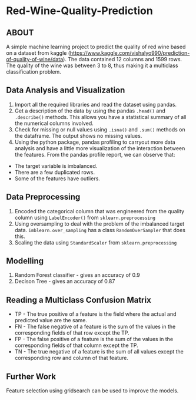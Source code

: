 # Red-Wine-Quality-Prediction

## ABOUT
A simple machine learning project to predict the quality of red wine based on a dataset from kaggle (https://www.kaggle.com/vishalyo990/prediction-of-quality-of-wine/data).
The data contained 12 columns and 1599 rows. The quality of the wine was between 3 to 8, thus making it a multiclass classification problem.

## Data Analysis and Visualization
1. Import all the required libraries and read the dataset using pandas.
2. Get a description of the data by using the pandas `.head()` and `.describe()` methods. This allows you have a statistical summary of all the numerical columns involved.
3. Check for missing or null values using `.isna()` and `.sum()` methods on the dataframe. The output shows no missing values.
4. Using the python package, pandas profiling to carryout more data analysis and have a little more visualization of the interaction between the features. From the pandas profile report, we can observe that:
- The target variable is imbalanced.
- There are a few duplicated rows.
- Some of the features have outliers.

## Data Preprocessing
1. Encoded the categorical column that was engineered from the quality column using `LabelEncoder()` from `sklearn.preprocessing`
2. Using oversampling to deal with the problem of the imbalanced target data. `imblearn.over_sampling` has a class `RandomOverSampler` that does this.
3. Scaling the data using `StandardScaler` from `sklearn.preprocessing`

## Modelling
1. Random Forest classifier - gives an accuracy of 0.9
2. Decison Tree - gives an accuracy of 0.87 

## Reading a Multiclass Confusion Matrix
- TP - The true positive of a feature is the field where the actual and predicted value are the same.
- FN - The false negative of a feature is the sum of the values in the corresponding fields of that row except the TP.
- FP - The false positive of a feature is the sum of the values in the corresponding fields of that column except the TP.
- TN - The true negative of a feature is the sum of all values except the corresponding row and column of that feature.

## Further Work
Feature selection using gridsearch can be used to improve the models.
